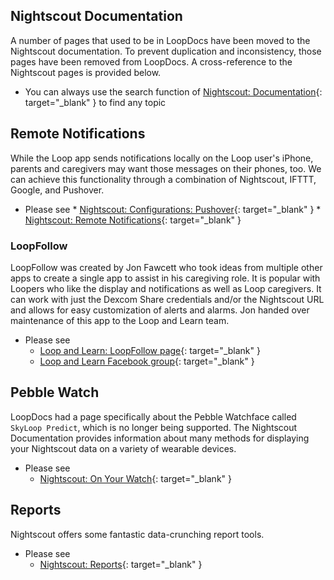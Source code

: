 ## Nightscout Documentation

A number of pages that used to be in LoopDocs have been moved to the Nightscout documentation. To prevent duplication and inconsistency, those pages have been removed from LoopDocs.  A cross-reference to the Nightscout pages is provided below.

* You can always use the search function of [Nightscout: Documentation](https://nightscout.github.io/){: target="_blank" } to find any topic

## Remote Notifications

While the Loop app sends notifications locally on the Loop user's iPhone, parents and caregivers may want those messages on their phones, too.  We can achieve this functionality through a combination of Nightscout, IFTTT, Google, and Pushover.

* Please see
      * [Nightscout: Configurations: Pushover](https://nightscout.github.io/nightscout/setup_variables/#pushover){: target="_blank" }
      * [Nightscout: Remote Notifications](https://nightscout.github.io/nightscout/pushover/){: target="_blank" }

### LoopFollow

LoopFollow was created by Jon Fawcett who took ideas from multiple other apps to create a single app to assist in his caregiving role. It is popular with Loopers who like the display and notifications as well as Loop caregivers. It can work with just the Dexcom Share credentials and/or the Nightscout URL and allows for easy customization of alerts and alarms. Jon handed over maintenance of this app to the Loop and Learn team.

* Please see
    * [Loop and Learn: LoopFollow page](https://www.loopandlearn.org/loop-follow){: target="_blank" }
    * [Loop and Learn Facebook group](https://www.facebook.com/groups/loopandlearn){: target="_blank" }

## Pebble Watch

LoopDocs had a page specifically about the Pebble Watchface called `SkyLoop Predict`, which is no longer being supported. The Nightscout Documentation provides information about many methods for displaying your Nightscout data on a variety of wearable devices.

* Please see
    * [Nightscout: On Your Watch](https://nightscout.github.io/nightscout/wearable/){: target="_blank" }

## Reports

Nightscout offers some fantastic data-crunching report tools.

* Please see
    * [Nightscout: Reports](https://nightscout.github.io/nightscout/reports/){: target="_blank" }
